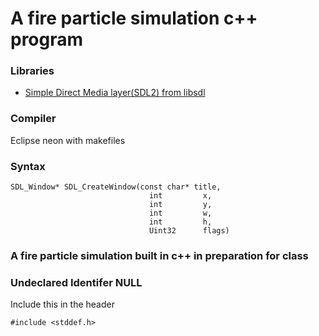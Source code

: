 # A fire particle simulation c++ program

### Libraries

- [Simple Direct Media layer(SDL2) from libsdl](https://www.libsdl.org)

### Compiler

Eclipse neon with makefiles

### Syntax

    SDL_Window* SDL_CreateWindow(const char* title,
                                   int         x,
                                   int         y,
                                   int         w,
                                   int         h,
                                   Uint32      flags)

### A  fire particle simulation built in c++ in preparation for class

### Undeclared Identifer NULL

Include this in the header

    #include <stddef.h>
